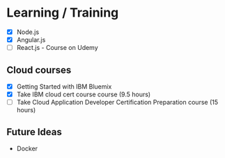 # Learning / Training

- [x] Node.js
- [x] Angular.js
- [ ] React.js - Course on Udemy

## Cloud courses
 - [x] Getting Started with IBM Bluemix
 - [x] Take IBM cloud cert course course (9.5 hours)
 - [ ] Take Cloud Application Developer Certification Preparation course (15 hours)

## Future Ideas
- Docker
